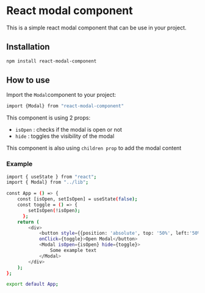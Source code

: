 # React modal component

This is a simple react modal component that can be use in your project.


## Installation

```sh
npm install react-modal-component
```

## How to use

Import the `Modal`component to your project:

```sh
import {Modal} from "react-modal-component"
```

This component is using 2 props:

- `isOpen` : checks if the modal is open or not
- `hide` : toggles the visibility of the modal

This component is also using `children prop` to add the modal content 

### Example

```sh
import { useState } from "react";
import { Modal} from "../lib";

const App = () => {
    const [isOpen, setIsOpen] = useState(false);
    const toggle = () => {
        setIsOpen(!isOpen);
      };
    return (
        <div>
            <button style={{position: 'absolute', top: '50%', left:'50%', transform : 'translate (-50%, -50%)'}} 
            onClick={toggle}>Open Modal</button>
            <Modal isOpen={isOpen} hide={toggle}>
                Some example text
            </Modal>
        </div>
    );
};

export default App;
```
